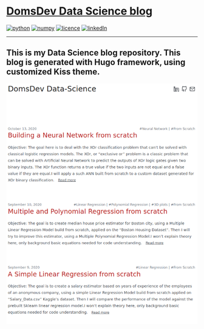 
# <a href="https://domsdev.github.io/Data-science-blog/">DomsDev Data Science blog</a>

[![python](https://img.shields.io/badge/-Hugo-ff2e9e?style=plastic)](https://gohugo.io/)
[![numpy](https://img.shields.io/badge/-Kiss-831751?style=plastic)](https://github.com/ribice/kiss)
[![licence](https://img.shields.io/badge/licence-MIT-yellow?style=plastic)](https://github.com/Domsdev/Data-science-blog/blob/main/MIT%20Licence.md)
[![linkedIn](https://img.shields.io/badge/-LinkedIn%20-blue?style=plastic)](https://www.linkedin.com/in/dominique-pothin-dev/)

---

**This is my Data Science blog repository. This blog is generated with Hugo framework, using customized Kiss theme.**
---

![png](/images/README/2021-12-12/My_blog_screenshot.png#c)
